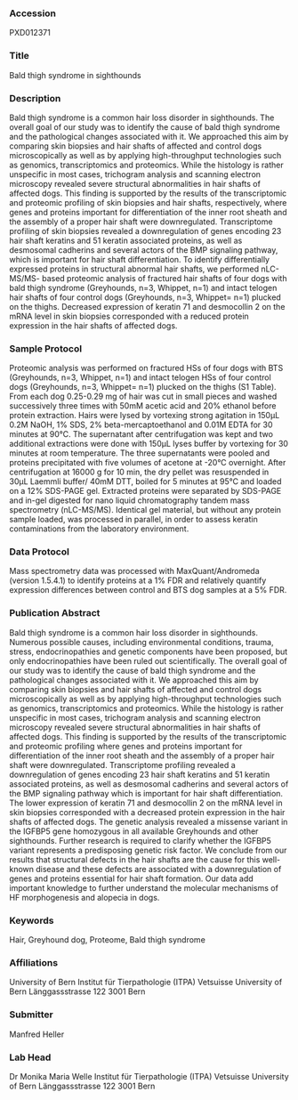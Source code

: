 ### Accession
PXD012371

### Title
Bald thigh syndrome in sighthounds

### Description
Bald thigh syndrome is a common hair loss disorder in sighthounds. The overall goal of our study was to identify the cause of bald thigh syndrome and the pathological changes associated with it. We approached this aim by comparing skin biopsies and hair shafts of affected and control dogs microscopically as well as by applying high-throughput technologies such as genomics, transcriptomics and proteomics. While the histology is rather unspecific in most cases, trichogram analysis and scanning electron microscopy revealed severe structural abnormalities in hair shafts of affected dogs. This finding is supported by the results of the transcriptomic and proteomic profiling of skin biopsies and hair shafts, respectively, where genes and proteins important for differentiation of the inner root sheath and the assembly of a proper hair shaft were downregulated. Transcriptome profiling of skin biopsies revealed a downregulation of genes encoding 23 hair shaft keratins and 51 keratin associated proteins, as well as desmosomal cadherins and several actors of the BMP signaling pathway, which is important for hair shaft differentiation. To identify differentially expressed proteins in structural abnormal hair shafts, we performed nLC-MS/MS- based proteomic analysis of fractured hair shafts of four dogs with bald thigh syndrome (Greyhounds, n=3, Whippet, n=1) and intact telogen hair shafts of four control dogs (Greyhounds, n=3, Whippet= n=1) plucked on the thighs. Decreased expression of keratin 71 and desmocollin 2 on the mRNA level in skin biopsies corresponded with a reduced protein expression in the hair shafts of affected dogs.

### Sample Protocol
Proteomic analysis was performed on fractured HSs of four dogs with BTS (Greyhounds, n=3, Whippet, n=1) and intact telogen HSs of four control dogs (Greyhounds, n=3, Whippet= n=1) plucked on the thighs (S1 Table). From each dog 0.25-0.29 mg of hair was cut in small pieces and washed successively three times with 50mM acetic acid and 20% ethanol before protein extraction. Hairs were lysed by vortexing strong agitation in 150µL 0.2M NaOH, 1% SDS, 2% beta-mercaptoethanol and 0.01M EDTA for 30 minutes at 90°C. The supernatant after centrifugation was kept and two additional extractions were done with 150µL lyses buffer by vortexing for 30 minutes at room temperature. The three supernatants were pooled and proteins precipitated with five volumes of acetone at -20°C overnight. After centrifugation at 16000 g for 10 min, the dry pellet was resuspended in 30µL Laemmli buffer/ 40mM DTT, boiled for 5 minutes at 95°C and loaded on a 12% SDS-PAGE gel. Extracted proteins were separated by SDS-PAGE and in-gel digested for nano liquid chromatography tandem mass spectrometry (nLC-MS/MS). Identical gel material, but without any protein sample loaded, was processed in parallel, in order to assess keratin contaminations from the laboratory environment.

### Data Protocol
Mass spectrometry data was processed with MaxQuant/Andromeda (version 1.5.4.1) to identify proteins at a 1% FDR and relatively quantify expression differences between control and BTS dog samples at a 5% FDR.

### Publication Abstract
Bald thigh syndrome is a common hair loss disorder in sighthounds. Numerous possible causes, including environmental conditions, trauma, stress, endocrinopathies and genetic components have been proposed, but only endocrinopathies have been ruled out scientifically. The overall goal of our study was to identify the cause of bald thigh syndrome and the pathological changes associated with it. We approached this aim by comparing skin biopsies and hair shafts of affected and control dogs microscopically as well as by applying high-throughput technologies such as genomics, transcriptomics and proteomics. While the histology is rather unspecific in most cases, trichogram analysis and scanning electron microscopy revealed severe structural abnormalities in hair shafts of affected dogs. This finding is supported by the results of the transcriptomic and proteomic profiling where genes and proteins important for differentiation of the inner root sheath and the assembly of a proper hair shaft were downregulated. Transcriptome profiling revealed a downregulation of genes encoding 23 hair shaft keratins and 51 keratin associated proteins, as well as desmosomal cadherins and several actors of the BMP signaling pathway which is important for hair shaft differentiation. The lower expression of keratin 71 and desmocollin 2 on the mRNA level in skin biopsies corresponded with a decreased protein expression in the hair shafts of affected dogs. The genetic analysis revealed a missense variant in the IGFBP5 gene homozygous in all available Greyhounds and other sighthounds. Further research is required to clarify whether the IGFBP5 variant represents a predisposing genetic risk factor. We conclude from our results that structural defects in the hair shafts are the cause for this well-known disease and these defects are associated with a downregulation of genes and proteins essential for hair shaft formation. Our data add important knowledge to further understand the molecular mechanisms of HF morphogenesis and alopecia in dogs.

### Keywords
Hair, Greyhound dog, Proteome, Bald thigh syndrome

### Affiliations
University of Bern
Institut für Tierpathologie (ITPA) Vetsuisse University of Bern Länggassstrasse 122 3001 Bern

### Submitter
Manfred Heller

### Lab Head
Dr Monika Maria Welle
Institut für Tierpathologie (ITPA) Vetsuisse University of Bern Länggassstrasse 122 3001 Bern


